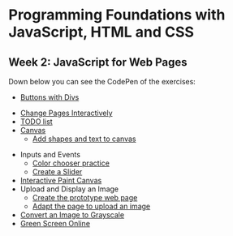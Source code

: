 # Programming Foundations with JavaScript, HTML and CSS

## Week 2: JavaScript for Web Pages

Down below you can see the CodePen of the exercises:

* [Buttons with Divs](https://codepen.io/yohanaff/pen/VwrWZJz)

- [Change Pages Interactively](https://codepen.io/yohanaff/pen/zYPzYOq)
- [TODO list](https://codepen.io/yohanaff/pen/qBVjBBr)
- [Canvas](https://codepen.io/yohanaff/pen/jOawOEo)    
  - [Add shapes and text to canvas](https://codepen.io/yohanaff/pen/XWzgWbd)

* Inputs and Events
  * [Color chooser practice](https://codepen.io/yohanaff/pen/jOawObj)
  * [Create a Slider](https://codepen.io/yohanaff/pen/PoOjoZd)
* [Interactive Paint Canvas](https://codepen.io/yohanaff/pen/oNowNxG)
* Upload and Display an Image
  * [Create the prototype web page](https://codepen.io/yohanaff/pen/VwrWwjy)
  * [Adapt the page to upload an image](https://codepen.io/yohanaff/pen/eYeRYdJ)
* [Convert an Image to Grayscale](https://codepen.io/yohanaff/pen/ZEayEBQ)
* [Green Screen Online](https://codepen.io/yohanaff/pen/YzEQzNa)